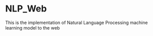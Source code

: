 # NLP_Web
This is the implementation of Natural Language Processing machine learning model to the web
